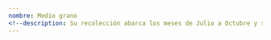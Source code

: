 ```yaml
---
nombre: Medio grano
<!--description: Su recolección abarca los meses de Julio a Octubre y su conservación en cámaras frigoríficas en las mejores condiciones hasta el mes de Abril.-->
---
```

